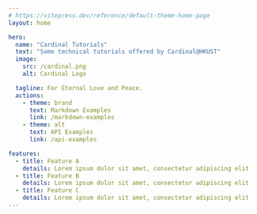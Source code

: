 ```yaml
---
# https://vitepress.dev/reference/default-theme-home-page
layout: home

hero:
  name: "Cardinal Tutorials"
  text: "Some technical tutorials offered by Cardinal@HKUST"
  image:
    src: /cardinal.png
    alt: Cardinal Logo

  tagline: For Eternal Love and Peace.
  actions:
    - theme: brand
      text: Markdown Examples
      link: /markdown-examples
    - theme: alt
      text: API Examples
      link: /api-examples

features:
  - title: Feature A
    details: Lorem ipsum dolor sit amet, consectetur adipiscing elit
  - title: Feature B
    details: Lorem ipsum dolor sit amet, consectetur adipiscing elit
  - title: Feature C
    details: Lorem ipsum dolor sit amet, consectetur adipiscing elit
---
```

